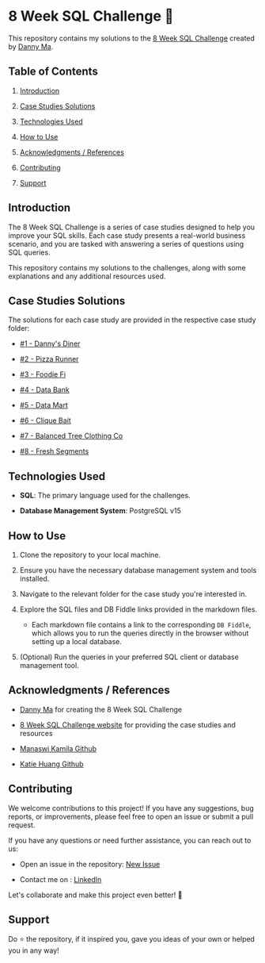 # 8 Week SQL Challenge 🤖

This repository contains my solutions to the [8 Week SQL Challenge](https://8weeksqlchallenge.com/) created by [Danny Ma](https://www.linkedin.com/in/dannyma/). 

## Table of Contents
1. [Introduction](#introduction)

2. [Case Studies Solutions](#case-studies-solutions)
3. [Technologies Used](#technologies-used)
4. [How to Use](#how-to-use) 
6. [Acknowledgments / References](#acknowledgments-references)
7. [Contributing](#contributing)
8. [Support](#support)

## Introduction 
The 8 Week SQL Challenge is a series of case studies designed to help you improve your SQL skills. Each case study presents a real-world business scenario, and you are tasked with answering a series of questions using SQL queries.

This repository contains my solutions to the challenges, along with some explanations and any additional resources used.

## Case Studies Solutions 

The solutions for each case study are provided in the respective case study folder:

- [#1 - Danny's Diner](https://github.com/faizanxmulla/sql-portfolio/tree/main/case-studies%20-%208%20week%20SQL%20challenge/%231%20-%20Danny's%20Diner)

- [#2 - Pizza Runner](https://github.com/faizanxmulla/sql-portfolio/tree/main/case-studies%20-%208%20week%20SQL%20challenge/%232%20-%20Pizza%20Runner)
- [#3 - Foodie Fi](https://github.com/faizanxmulla/sql-portfolio/tree/main/case-studies%20-%208%20week%20SQL%20challenge/%233%20-%20Foodie%20Fi)
- [#4 - Data Bank](https://github.com/faizanxmulla/sql-portfolio/tree/main/case-studies%20-%208%20week%20SQL%20challenge/%234%20-%20Data%20Bank)
- [#5 - Data Mart](https://github.com/faizanxmulla/sql-portfolio/tree/main/case-studies%20-%208%20week%20SQL%20challenge/%235%20-%20Data%20Mart)
- [#6 - Clique Bait](https://github.com/faizanxmulla/sql-portfolio/tree/main/case-studies%20-%208%20week%20SQL%20challenge/%236%20-%20Clique%20Bait)
- [#7 - Balanced Tree Clothing Co](https://github.com/faizanxmulla/sql-portfolio/tree/main/case-studies%20-%208%20week%20SQL%20challenge/%237%20-%20Balanced%20Tree%20Clothing%20Co)
- [#8 - Fresh Segments](https://github.com/faizanxmulla/sql-portfolio/tree/main/case-studies%20-%208%20week%20SQL%20challenge/%238%20-%20Fresh%20Segments)

## Technologies Used 
- **SQL**: The primary language used for the challenges.

- **Database Management System**: PostgreSQL v15

## How to Use 
1. Clone the repository to your local machine.

2. Ensure you have the necessary database management system and tools installed.
3. Navigate to the relevant folder for the case study you're interested in.
4. Explore the SQL files and DB Fiddle links provided in the markdown files.
   - Each markdown file contains a link to the corresponding `DB Fiddle`, which allows you to run the queries directly in the browser without setting up a local database.
5. (Optional) Run the queries in your preferred SQL client or database management tool.



## Acknowledgments / References 
- [Danny Ma](https://www.linkedin.com/in/dannyma/) for creating the 8 Week SQL Challenge

- [8 Week SQL Challenge website](https://8weeksqlchallenge.com/) for providing the case studies and resources
- [Manaswi Kamila Github](https://github.com/manaswikamila05/8-Week-SQL-Challenge)
- [Katie Huang Github](https://github.com/katiehuangx/8-Week-SQL-Challenge)

## Contributing 
We welcome contributions to this project! If you have any suggestions, bug reports, or improvements, please feel free to open an issue or submit a pull request.

If you have any questions or need further assistance, you can reach out to us:
- Open an issue in the repository: [New Issue](https://github.com/faizanxmulla/sql-portfolio/issues/new)

- Contact me on : [LinkedIn](https://www.linkedin.com/in/nkhanna94/)

Let's collaborate and make this project even better! 💪

## Support 
Do ⭐ the repository, if it inspired you, gave you ideas of your own or helped you in any way!
